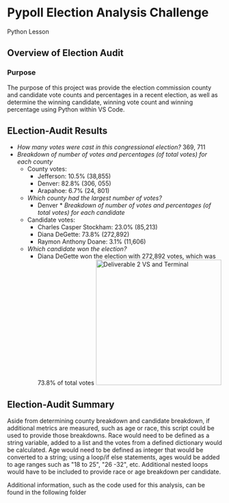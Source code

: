 # Pypoll Election Analysis Challenge
Python Lesson

## Overview of Election Audit

### Purpose
The purpose of this project was provide the election commission county and candidate vote counts and percentages in a recent election, as well as determine the winning candidate, winning vote count and winning percentage using Python within VS Code.

## ELection-Audit Results
   * *How many votes were cast in this congressional election?* 369, 711
   *  *Breakdown of number of votes and percentages (of total votes) for each county*
      * County votes:
         * Jefferson: 10.5% (38,855)
         * Denver: 82.8% (306, 055)
         * Arapahoe: 6.7% (24, 801)
       * *Which county had the largest number of votes?*
          * Denver
    * *Breakdown of number of votes and percentages (of total votes) for each candidate*
      * Candidate votes:
        * Charles Casper Stockham: 23.0% (85,213)
        * Diana DeGette: 73.8% (272,892)
        * Raymon Anthony Doane: 3.1% (11,606)
      * *Which candidate won the election?*
        * Diana DeGette won the election with 272,892 votes, which was 73.8% of total votes
     <img width="293" alt="Deliverable 2 VS and Terminal" src="https://user-images.githubusercontent.com/88955412/132252432-fb6dc6e7-c1d2-4118-a1d5-7c476cd3aeb5.png">

## Election-Audit Summary
Aside from determining county breakdown and candidate breakdown, if additional metrics are measured, such as age or race, this script could be used to provide those breakdowns. Race would need to be defined as a string variable, added to a list and the votes from a defined dictionary would be calculated. Age would need to be defined as integer that would be converted to a string; using a loop/if else statements, ages would be added to age ranges such as "18 to 25", "26 -32", etc. Additional nested loops would have to be included to provide race or age breakdown per candidate.

Additional information, such as the code used for this analysis, can be found in the following folder



